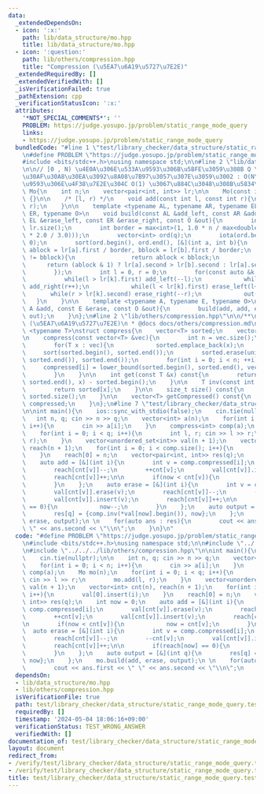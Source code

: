 ```yaml
---
data:
  _extendedDependsOn:
  - icon: ':x:'
    path: lib/data_structure/mo.hpp
    title: lib/data_structure/mo.hpp
  - icon: ':question:'
    path: lib/others/compression.hpp
    title: "Compression (\u5EA7\u6A19\u5727\u7E2E)"
  _extendedRequiredBy: []
  _extendedVerifiedWith: []
  _isVerificationFailed: true
  _pathExtension: cpp
  _verificationStatusIcon: ':x:'
  attributes:
    '*NOT_SPECIAL_COMMENTS*': ''
    PROBLEM: https://judge.yosupo.jp/problem/static_range_mode_query
    links:
    - https://judge.yosupo.jp/problem/static_range_mode_query
  bundledCode: "#line 1 \"test/library_checker/data_structure/static_range_mode_query.test.cpp\"\
    \n#define PROBLEM \"https://judge.yosupo.jp/problem/static_range_mode_query\"\n\
    #include <bits/stdc++.h>\nusing namespace std;\n\n#line 2 \"lib/data_structure/mo.hpp\"\
    \n\n// [0 , N) \u4E0A\u306E\u533A\u9593\u306B\u5BFE\u3059\u308B Q \u500B\u306E\
    \u30AF\u30A8\u30EA\u3092\u8A08\u7B97\u3057\u307E\u3059\u3002 : O(N\u221AQ) (\u533A\
    \u9593\u306E\u4F38\u7E2E\u304C O(1) \u3067\u884C\u3048\u308B\u5834\u5408)\nstruct\
    \ Mo{\n    int n;\n    vector<pair<int, int>> lr;\n\n    Mo(const int n) : n(n)\
    \ {}\n\n    /* [l, r) */\n    void add(const int l, const int r){\n        lr.emplace_back(l,\
    \ r);\n    }\n\n    template <typename AL, typename AR, typename EL, typename\
    \ ER, typename O>\n    void build(const AL &add_left, const AR &add_right, const\
    \ EL &erase_left, const ER &erase_right, const O &out){\n        int q = (int)\
    \ lr.size();\n        int border = max<int>(1, 1.0 * n / max<double>(1.0, sqrt(q\
    \ * 2.0 / 3.0)));\n        vector<int> ord(q);\n        iota(ord.begin(), ord.end(),\
    \ 0);\n        sort(ord.begin(), ord.end(), [&](int a, int b){\n            int\
    \ ablock = lr[a].first / border, bblock = lr[b].first / border;\n            if(ablock\
    \ != bblock){\n                return ablock < bblock;\n            }\n      \
    \      return (ablock & 1) ? lr[a].second > lr[b].second : lr[a].second < lr[b].second;\n\
    \        });\n        int l = 0, r = 0;\n        for(const auto &k : ord){\n \
    \           while(l > lr[k].first) add_left(--l);\n            while(r < lr[k].second)\
    \ add_right(r++);\n            while(l < lr[k].first) erase_left(l++);\n     \
    \       while(r > lr[k].second) erase_right(--r);\n            out(k);\n     \
    \   }\n    }\n\n    template <typename A, typename E, typename O>\n    void build(const\
    \ A &add, const E &erase, const O &out){\n        build(add, add, erase, erase,\
    \ out);\n    }\n};\n#line 2 \"lib/others/compression.hpp\"\n\n/**\n * @brief Compression\
    \ (\u5EA7\u6A19\u5727\u7E2E)\n * @docs docs/others/compression.md\n */\n\ntemplate\
    \ <typename T>\nstruct compress{\n    vector<T> sorted;\n    vector<int> compressed;\n\
    \n    compress(const vector<T> &vec){\n        int n = vec.size();\n        compressed.resize(n);\n\
    \        for(T x : vec){\n            sorted.emplace_back(x);\n        }\n   \
    \     sort(sorted.begin(), sorted.end());\n        sorted.erase(unique(sorted.begin(),\
    \ sorted.end()), sorted.end());\n        for(int i = 0; i < n; ++i){\n       \
    \     compressed[i] = lower_bound(sorted.begin(), sorted.end(), vec[i]) - sorted.begin();\n\
    \        }\n    }\n\n    int get(const T &x) const{\n        return lower_bound(sorted.begin(),\
    \ sorted.end(), x) - sorted.begin();\n    }\n\n    T inv(const int x) const{\n\
    \        return sorted[x];\n    }\n\n    size_t size() const{\n        return\
    \ sorted.size();\n    }\n\n    vector<T> getCompressed() const{\n        return\
    \ compressed;\n    }\n};\n#line 7 \"test/library_checker/data_structure/static_range_mode_query.test.cpp\"\
    \n\nint main(){\n    ios::sync_with_stdio(false);\n    cin.tie(nullptr);\n\n \
    \   int n, q; cin >> n >> q;\n    vector<int> a(n);\n    for(int i = 0; i < n;\
    \ i++){\n        cin >> a[i];\n    }\n    compress<int> comp(a);\n    Mo mo(n);\n\
    \    for(int i = 0; i < q; i++){\n        int l, r; cin >> l >> r;\n        mo.add(l,\
    \ r);\n    }\n    vector<unordered_set<int>> val(n + 1);\n    vector<int> cnt(n),\
    \ reach(n + 1);\n    for(int i = 0; i < comp.size(); i++){\n        val[0].insert(i);\n\
    \    }\n    reach[0] = n;\n    vector<pair<int, int>> res(q);\n    int now = 0;\n\
    \    auto add = [&](int i){\n        int v = comp.compressed[i];\n        val[cnt[v]].erase(v);\n\
    \        reach[cnt[v]]--;\n        ++cnt[v];\n        val[cnt[v]].insert(v);\n\
    \        reach[cnt[v]]++;\n\n        if(now < cnt[v]){\n            now = cnt[v];\n\
    \        }\n    };\n    auto erase = [&](int i){\n        int v = comp.compressed[i];\n\
    \        val[cnt[v]].erase(v);\n        reach[cnt[v]]--;\n        --cnt[v];\n\
    \        val[cnt[v]].insert(v);\n        reach[cnt[v]]++;\n\n        if(reach[now]\
    \ == 0){\n            now--;\n        }\n    };\n    auto output = [&](int q){\n\
    \        res[q] = {comp.inv(*val[now].begin()), now};\n    };\n    mo.build(add,\
    \ erase, output);\n \n    for(auto ans : res){\n        cout << ans.first << \"\
    \ \" << ans.second << \"\\n\";\n    }\n}\n"
  code: "#define PROBLEM \"https://judge.yosupo.jp/problem/static_range_mode_query\"\
    \n#include <bits/stdc++.h>\nusing namespace std;\n\n#include \"../../../lib/data_structure/mo.hpp\"\
    \n#include \"../../../lib/others/compression.hpp\"\n\nint main(){\n    ios::sync_with_stdio(false);\n\
    \    cin.tie(nullptr);\n\n    int n, q; cin >> n >> q;\n    vector<int> a(n);\n\
    \    for(int i = 0; i < n; i++){\n        cin >> a[i];\n    }\n    compress<int>\
    \ comp(a);\n    Mo mo(n);\n    for(int i = 0; i < q; i++){\n        int l, r;\
    \ cin >> l >> r;\n        mo.add(l, r);\n    }\n    vector<unordered_set<int>>\
    \ val(n + 1);\n    vector<int> cnt(n), reach(n + 1);\n    for(int i = 0; i < comp.size();\
    \ i++){\n        val[0].insert(i);\n    }\n    reach[0] = n;\n    vector<pair<int,\
    \ int>> res(q);\n    int now = 0;\n    auto add = [&](int i){\n        int v =\
    \ comp.compressed[i];\n        val[cnt[v]].erase(v);\n        reach[cnt[v]]--;\n\
    \        ++cnt[v];\n        val[cnt[v]].insert(v);\n        reach[cnt[v]]++;\n\
    \n        if(now < cnt[v]){\n            now = cnt[v];\n        }\n    };\n  \
    \  auto erase = [&](int i){\n        int v = comp.compressed[i];\n        val[cnt[v]].erase(v);\n\
    \        reach[cnt[v]]--;\n        --cnt[v];\n        val[cnt[v]].insert(v);\n\
    \        reach[cnt[v]]++;\n\n        if(reach[now] == 0){\n            now--;\n\
    \        }\n    };\n    auto output = [&](int q){\n        res[q] = {comp.inv(*val[now].begin()),\
    \ now};\n    };\n    mo.build(add, erase, output);\n \n    for(auto ans : res){\n\
    \        cout << ans.first << \" \" << ans.second << \"\\n\";\n    }\n}"
  dependsOn:
  - lib/data_structure/mo.hpp
  - lib/others/compression.hpp
  isVerificationFile: true
  path: test/library_checker/data_structure/static_range_mode_query.test.cpp
  requiredBy: []
  timestamp: '2024-05-04 18:06:16+09:00'
  verificationStatus: TEST_WRONG_ANSWER
  verifiedWith: []
documentation_of: test/library_checker/data_structure/static_range_mode_query.test.cpp
layout: document
redirect_from:
- /verify/test/library_checker/data_structure/static_range_mode_query.test.cpp
- /verify/test/library_checker/data_structure/static_range_mode_query.test.cpp.html
title: test/library_checker/data_structure/static_range_mode_query.test.cpp
---
```

